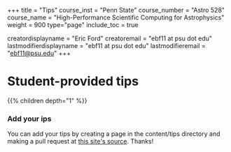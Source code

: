 +++
title = "Tips"
course_inst = "Penn State"
course_number = "Astro 528"
course_name = "High-Performance Scientific Computing for Astrophysics"
weight = 900
type="page"
include_toc = true

creatordisplayname = "Eric Ford"
creatoremail = "ebf11 at psu dot edu"
lastmodifierdisplayname = "ebf11 at psu dot edu"
lastmodifieremail = "ebf11@psu.edu"
+++

# Student-provided tips
{{% children depth="1" %}}


### Add your ips
You can add your tips by creating a page in the content/tips directory and making a pull request at [this site's source](https://github.com/PsuAstro528/Spring2019-website-src).  Thanks!
